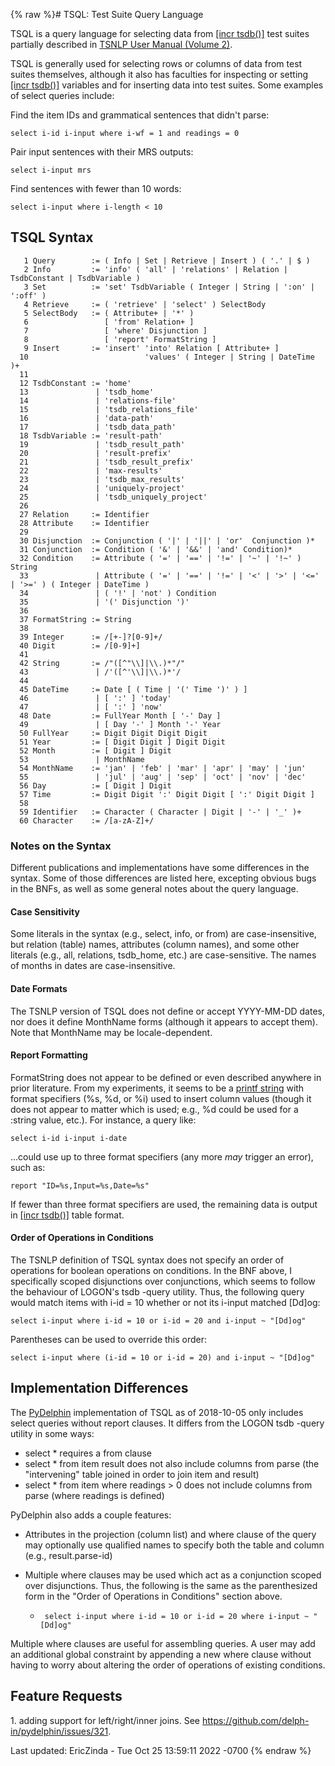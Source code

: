 {% raw %}# TSQL: Test Suite Query Language

TSQL is a query language for selecting data from [\[incr
tsdb()\]](http://www.delph-in.net/itsdb) test suites partially described
in [TSNLP User Manual (Volume
2)](http://www.delph-in.net/tsnlp/ftp/manual/volume2.ps.gz).

TSQL is generally used for selecting rows or columns of data from test
suites themselves, although it also has faculties for inspecting or
setting [\[incr tsdb()\]](http://www.delph-in.net/itsdb) variables and
for inserting data into test suites. Some examples of select queries
include:

Find the item IDs and grammatical sentences that didn't parse:

    select i-id i-input where i-wf = 1 and readings = 0

Pair input sentences with their MRS outputs:

    select i-input mrs

Find sentences with fewer than 10 words:

    select i-input where i-length < 10

## TSQL Syntax

```
   1 Query        := ( Info | Set | Retrieve | Insert ) ( '.' | $ )
   2 Info         := 'info' ( 'all' | 'relations' | Relation | TsdbConstant | TsdbVariable )
   3 Set          := 'set' TsdbVariable ( Integer | String | ':on' | ':off' )
   4 Retrieve     := ( 'retrieve' | 'select' ) SelectBody
   5 SelectBody   := ( Attribute+ | '*' )
   6                 [ 'from' Relation+ ]
   7                 [ 'where' Disjunction ]
   8                 [ 'report' FormatString ]
   9 Insert       := 'insert' 'into' Relation [ Attribute+ ]
  10                          'values' ( Integer | String | DateTime )+
  11 
  12 TsdbConstant := 'home'
  13               | 'tsdb_home'
  14               | 'relations-file'
  15               | 'tsdb_relations_file'
  16               | 'data-path'
  17               | 'tsdb_data_path'
  18 TsdbVariable := 'result-path'
  19               | 'tsdb_result_path'
  20               | 'result-prefix'
  21               | 'tsdb_result_prefix'
  22               | 'max-results'
  23               | 'tsdb_max_results'
  24               | 'uniquely-project'
  25               | 'tsdb_uniquely_project'
  26 
  27 Relation     := Identifier
  28 Attribute    := Identifier
  29 
  30 Disjunction  := Conjunction ( '|' | '||' | 'or'  Conjunction )*
  31 Conjunction  := Condition ( '&' | '&&' | 'and' Condition)*
  32 Condition    := Attribute ( '=' | '==' | '!=' | '~' | '!~' ) String
  33               | Attribute ( '=' | '==' | '!=' | '<' | '>' | '<=' | '>=' ) ( Integer | DateTime )
  34               | ( '!' | 'not' ) Condition
  35               | '(' Disjunction ')'
  36 
  37 FormatString := String
  38 
  39 Integer      := /[+-]?[0-9]+/
  40 Digit        := /[0-9]+]
  41 
  42 String       := /"([^"\\]|\\.)*"/"
  43               | /'([^'\\]|\\.)*'/
  44 
  45 DateTime     := Date [ ( Time | '(' Time ')' ) ]
  46               | [ ':' ] 'today'
  47               | [ ':' ] 'now'
  48 Date         := FullYear Month [ '-' Day ]
  49               | [ Day '-' ] Month '-' Year
  50 FullYear     := Digit Digit Digit Digit
  51 Year         := [ Digit Digit ] Digit Digit
  52 Month        := [ Digit ] Digit
  53               | MonthName
  54 MonthName    := 'jan' | 'feb' | 'mar' | 'apr' | 'may' | 'jun'
  55               | 'jul' | 'aug' | 'sep' | 'oct' | 'nov' | 'dec'
  56 Day          := [ Digit ] Digit
  57 Time         := Digit Digit ':' Digit Digit [ ':' Digit Digit ]
  58 
  59 Identifier   := Character ( Character | Digit | '-' | '_' )+
  60 Character    := /[a-zA-Z]+/
```

### Notes on the Syntax

Different publications and implementations have some differences in the
syntax. Some of those differences are listed here, excepting obvious
bugs in the BNFs, as well as some general notes about the query
language.

#### Case Sensitivity

Some literals in the syntax (e.g., select, info, or from) are
case-insensitive, but relation (table) names, attributes (column names),
and some other literals (e.g., all, relations, tsdb\_home, etc.) are
case-sensitive. The names of months in dates are case-insensitive.

#### Date Formats

The TSNLP version of TSQL does not define or accept YYYY-MM-DD dates,
nor does it define MonthName forms (although it appears to accept them).
Note that MonthName may be locale-dependent.

#### Report Formatting

FormatString does not appear to be defined or even described anywhere in
prior literature. From my experiments, it seems to be a [printf
string](https://en.wikipedia.org/wiki/Printf_format_string) with format
specifiers (%s, %d, or %i) used to insert column values (though it does
not appear to matter which is used; e.g., %d could be used for a :string
value, etc.). For instance, a query like:

    select i-id i-input i-date

...could use up to three format specifiers (any more *may* trigger an
error), such as:

    report "ID=%s,Input=%s,Date=%s"

If fewer than three format specifiers are used, the remaining data is
output in [\[incr tsdb()\]](http://www.delph-in.net/itsdb) table format.

#### Order of Operations in Conditions

The TSNLP definition of TSQL syntax does not specify an order of
operations for boolean operations on conditions. In the BNF above, I
specifically scoped disjunctions over conjunctions, which seems to
follow the behaviour of LOGON's tsdb -query utility. Thus, the following
query would match items with i-id = 10 whether or not its i-input
matched \[Dd\]og:

    select i-input where i-id = 10 or i-id = 20 and i-input ~ "[Dd]og"

Parentheses can be used to override this order:

    select i-input where (i-id = 10 or i-id = 20) and i-input ~ "[Dd]og"

## Implementation Differences

The [PyDelphin](https://github.com/delph-in/pydelphin/) implementation
of TSQL as of 2018-10-05 only includes select queries without report
clauses. It differs from the LOGON tsdb -query utility in some ways:

- select \* requires a from clause
- select \* from item result does not also include columns from parse
(the "intervening" table joined in order to join item and result)
- select \* from item where readings &gt; 0 does not include columns
from parse (where readings is defined)

PyDelphin also adds a couple features:

- Attributes in the projection (column list) and where clause of the
query may optionally use qualified names to specify both the table
and column (e.g., result.parse-id)
- Multiple where clauses may be used which act as a conjunction scoped
over disjunctions. Thus, the following is the same as the
parenthesized form in the "Order of Operations in Conditions"
section above.
  
  -      select i-input where i-id = 10 or i-id = 20 where i-input ~ "[Dd]og"

Multiple where clauses are useful for assembling queries. A user may add
an additional global constraint by appending a new where clause without
having to worry about altering the order of operations of existing
conditions.

## Feature Requests

1\. adding support for left/right/inner joins. See
<https://github.com/delph-in/pydelphin/issues/321>.

Last updated: EricZinda - Tue Oct 25 13:59:11 2022 -0700
{% endraw %}